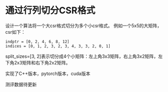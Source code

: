 # 通过行列切分CSR格式

设计一个算法将一个大csr格式切分为多个小csr格式。
例如一个5x5的大矩阵，csr如下：

```
indptr = [0, 2, 4, 6, 8, 12]
indices = [0, 1, 2, 3, 2, 3, 4, 3, 3, 2, 0, 1]
```

split_sizes=[3, 2]表示切分成4个小矩阵：左上角3x3矩阵，右上角3x2矩阵，左下角2x3矩阵和右下角2x2矩阵。

实现了C++版本，pytorch版本，cuda版本

测评数据待更新

